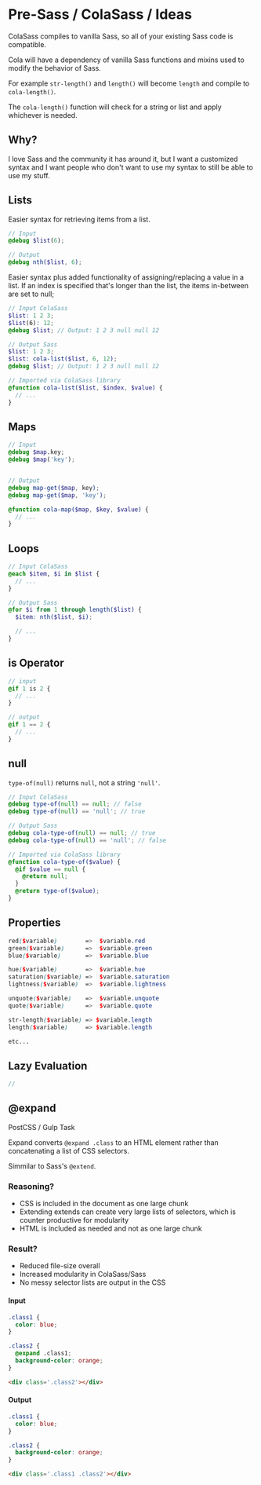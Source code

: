 # Pre-Sass / ColaSass / Ideas

ColaSass compiles to vanilla Sass, so all of your existing Sass code is compatible.

Cola will have a dependency of vanilla Sass functions and mixins used to modify the behavior of Sass.

For example `str-length()` and `length()` will become `length` and compile to `cola-length()`.

The `cola-length()` function will check for a string or list and apply whichever is needed.

## Why?

I love Sass and the community it has around it, but I want a customized syntax and I want people who don't want to use my syntax to still be able to use my stuff.

## Lists

Easier syntax for retrieving items from a list.

```scss
// Input
@debug $list(6);

// Output
@debug nth($list, 6);
```

Easier syntax plus added functionality of assigning/replacing a value in a list. If an index is specified that's longer than the list, the items in-between are set to null;

```scss
// Input ColaSass
$list: 1 2 3;
$list(6): 12;
@debug $list; // Output: 1 2 3 null null 12

// Output Sass
$list: 1 2 3;
$list: cola-list($list, 6, 12);
@debug $list; // Output: 1 2 3 null null 12

// Imported via ColaSass library
@function cola-list($list, $index, $value) {
  // ...
}
```

## Maps

```scss
// Input
@debug $map.key;
@debug $map('key');


// Output
@debug map-get($map, key);
@debug map-get($map, 'key');

@function cola-map($map, $key, $value) {
  // ...
}
```

## Loops

```scss
// Input ColaSass
@each $item, $i in $list {
  // ...
}

// Output Sass
@for $i from 1 through length($list) {
  $item: nth($list, $i);

  // ...
}
```

## is Operator

```scss
// input
@if 1 is 2 {
  // ...
}

// output
@if 1 == 2 {
  // ...
}
```

## null
`type-of(null)` returns `null`, not a string `'null'`.

```scss
// Input ColaSass
@debug type-of(null) == null; // false
@debug type-of(null) == 'null'; // true

// Output Sass
@debug cola-type-of(null) == null; // true
@debug cola-type-of(null) == 'null'; // false

// Imported via ColaSass library
@function cola-type-of($value) {
  @if $value == null {
    @return null;
  }
  @return type-of($value);
}
```

## Properties

```scss
red($variable)        =>  $variable.red
green($variable)      =>  $variable.green
blue($variable)       =>  $variable.blue

hue($variable)        =>  $variable.hue
saturation($variable) =>  $variable.saturation
lightness($variable)  =>  $variable.lightness

unquote($variable)    =>  $variable.unquote
quote($variable)      =>  $variable.quote

str-length($variable) => $variable.length
length($variable)     => $variable.length

etc...
```

## Lazy Evaluation
```scss
//
```

## @expand
PostCSS / Gulp Task

Expand converts `@expand .class` to an HTML element rather than concatenating a list of CSS selectors.

Simmilar to Sass's `@extend`.

### Reasoning?
+ CSS is included in the document as one large chunk
+ Extending extends can create very large lists of selectors, which is counter productive for modularity
+ HTML is included as needed and not as one large chunk

### Result?
+ Reduced file-size overall
+ Increased modularity in ColaSass/Sass
+ No messy selector lists are output in the CSS

#### Input
```css
.class1 {
  color: blue;
}

.class2 {
  @expand .class1;
  background-color: orange;
}
```

```html
<div class='.class2'></div>
```

#### Output
```css
.class1 {
  color: blue;
}

.class2 {
  background-color: orange;
}
```

```html
<div class='.class1 .class2'></div>
```
